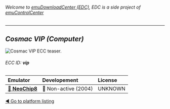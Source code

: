 ###### Welcome to [emuDownloadCenter (EDC)](https://github.com/PhoenixInteractiveNL/emuDownloadCenter/wiki/), EDC is a side project of [emuControlCenter](https://github.com/PhoenixInteractiveNL/emuControlCenter/wiki/)
***
## _Cosmac VIP (Computer)_
![](https://raw.githubusercontent.com/wiki/PhoenixInteractiveNL/emuDownloadCenter/images_platform/ecc_vip_teaser.png "Cosmac VIP ECC teaser.")
###### ECC ID: **vip**

| Emulator   | Developement        | License     |
|:-----------|:--------------------|:------------|
| [:file_folder: **NeoChip8**](https://github.com/PhoenixInteractiveNL/emuDownloadCenter/wiki/Emulator-neochip8#menu) | :red_circle: Non-active (2004) | UNKNOWN |

[:arrow_backward: Go to platform listing](https://github.com/PhoenixInteractiveNL/emuDownloadCenter/wiki/EDC-Platform-List)
